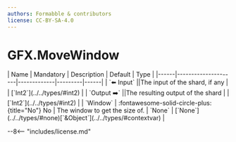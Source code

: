 ```yaml
---
authors: Formabble & contributors
license: CC-BY-SA-4.0
---
```



# GFX.MoveWindow

<div class="sh-parameters" markdown="1">
| Name | Mandatory | Description | Default | Type |
|------|---------------------|-------------|---------|------|
| `⬅️ Input` ||The input of the shard, if any | | [`Int2`](../../types/#int2) |
| `Output ➡️` ||The resulting output of the shard | | [`Int2`](../../types/#int2) |
| `Window` | :fontawesome-solid-circle-plus:{title="No"} No  | The window to get the size of. | `None` | [`None`](../../types/#none)[`&Object`](../../types/#contextvar) |

</div>



--8<-- "includes/license.md"

